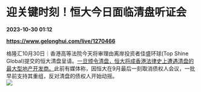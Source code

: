 # 迎关键时刻！恒大今日面临清盘听证会

**2023-10-30 01:12**

**https://www.gelonghui.com/live/1270466**

格隆汇10月30日｜香港高等法院今天将审理由离岸投资者佳盛环球(Top Shine Global)提交的恒大清盘呈请。<u>一旦颁令清盘，恒大将成香港法律史上遭遇清盘的最大型地产开发商。</u>此前有媒体称，因恒大在9月最后一刻取消债权人会议，一批早前支持其重组，反对清盘的债权人开始动摇。  
![](https://img5.gelonghui.com/live/dfb33-ed9a75ee-c369-49f9-ba1e-f1ceacc2a515.png)